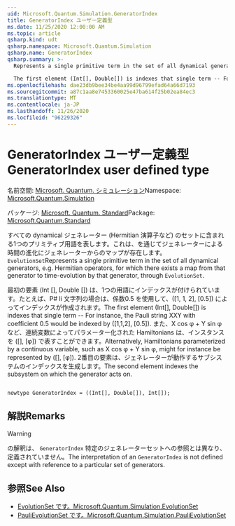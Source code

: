 ```yaml
---
uid: Microsoft.Quantum.Simulation.GeneratorIndex
title: GeneratorIndex ユーザー定義型
ms.date: 11/25/2020 12:00:00 AM
ms.topic: article
qsharp.kind: udt
qsharp.namespace: Microsoft.Quantum.Simulation
qsharp.name: GeneratorIndex
qsharp.summary: >-
  Represents a single primitive term in the set of all dynamical generators, e.g. Hermitian operators, for which there exists a map from that generator to time-evolution by that generator, through `EvolutionSet`.

  The first element (Int[], Double[]) is indexes that single term -- For instance, the Pauli string XXY with coefficient 0.5 would be indexed by ([1,1,2], [0.5]). Alternatively, Hamiltonians parameterized by a continuous variable, such as X cos φ + Y sin φ, might for instance be represented by ([], [φ]). The second element indexes the subsystem on which the generator acts on.
ms.openlocfilehash: dae23db9bee34be4aa99d96799efad64a66d7193
ms.sourcegitcommit: a87c1aa8e7453360025e47ba614f25b02ea84ec3
ms.translationtype: MT
ms.contentlocale: ja-JP
ms.lasthandoff: 11/26/2020
ms.locfileid: "96229326"
---
```

# <a name="generatorindex-user-defined-type"></a><span data-ttu-id="74850-102">GeneratorIndex ユーザー定義型</span><span class="sxs-lookup"><span data-stu-id="74850-102">GeneratorIndex user defined type</span></span>

<span data-ttu-id="74850-103">名前空間: [Microsoft. Quantum. シミュレーション](xref:Microsoft.Quantum.Simulation)</span><span class="sxs-lookup"><span data-stu-id="74850-103">Namespace: [Microsoft.Quantum.Simulation](xref:Microsoft.Quantum.Simulation)</span></span>

<span data-ttu-id="74850-104">パッケージ: [Microsoft. Quantum. Standard](https://nuget.org/packages/Microsoft.Quantum.Standard)</span><span class="sxs-lookup"><span data-stu-id="74850-104">Package: [Microsoft.Quantum.Standard](https://nuget.org/packages/Microsoft.Quantum.Standard)</span></span>


<span data-ttu-id="74850-105">すべての dynamical ジェネレーター (Hermitian 演算子など) のセットに含まれる1つのプリミティブ用語を表します。これは、を通じてジェネレーターによる時間の進化にジェネレーターからのマップが存在します。 `EvolutionSet`</span><span class="sxs-lookup"><span data-stu-id="74850-105">Represents a single primitive term in the set of all dynamical generators, e.g. Hermitian operators, for which there exists a map from that generator to time-evolution by that generator, through `EvolutionSet`.</span></span>

<span data-ttu-id="74850-106">最初の要素 (Int [], Double []) は、1つの用語にインデックスが付けられています。たとえば、P# li 文字列の場合は、係数0.5 を使用して、([1, 1, 2], [0.5]) によってインデックスが作成されます。</span><span class="sxs-lookup"><span data-stu-id="74850-106">The first element (Int[], Double[]) is indexes that single term -- For instance, the Pauli string XXY with coefficient 0.5 would be indexed by ([1,1,2], [0.5]).</span></span> <span data-ttu-id="74850-107">また、X cos φ + Y sin φなど、連続変数によってパラメーター化された Hamiltonians は、インスタンスを ([], [φ]) で表すことができます。</span><span class="sxs-lookup"><span data-stu-id="74850-107">Alternatively, Hamiltonians parameterized by a continuous variable, such as X cos φ + Y sin φ, might for instance be represented by ([], [φ]).</span></span> <span data-ttu-id="74850-108">2番目の要素は、ジェネレーターが動作するサブシステムのインデックスを生成します。</span><span class="sxs-lookup"><span data-stu-id="74850-108">The second element indexes the subsystem on which the generator acts on.</span></span>

```qsharp

newtype GeneratorIndex = ((Int[], Double[]), Int[]);
```



## <a name="remarks"></a><span data-ttu-id="74850-109">解説</span><span class="sxs-lookup"><span data-stu-id="74850-109">Remarks</span></span>

> [!WARNING]
> <span data-ttu-id="74850-110">の解釈は、 `GeneratorIndex` 特定のジェネレーターセットへの参照とは異なり、定義されていません。</span><span class="sxs-lookup"><span data-stu-id="74850-110">The interpretation of an `GeneratorIndex` is not defined except with reference to a particular set of generators.</span></span>

## <a name="see-also"></a><span data-ttu-id="74850-111">参照</span><span class="sxs-lookup"><span data-stu-id="74850-111">See Also</span></span>

- [<span data-ttu-id="74850-112">EvolutionSet です。</span><span class="sxs-lookup"><span data-stu-id="74850-112">Microsoft.Quantum.Simulation.EvolutionSet</span></span>](xref:Microsoft.Quantum.Simulation.EvolutionSet)
- [<span data-ttu-id="74850-113">PauliEvolutionSet です。</span><span class="sxs-lookup"><span data-stu-id="74850-113">Microsoft.Quantum.Simulation.PauliEvolutionSet</span></span>](xref:Microsoft.Quantum.Simulation.PauliEvolutionSet)